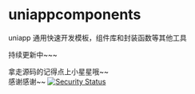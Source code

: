# uniappcomponents
uniapp 通用快速开发模板，组件库和封装函数等其他工具

持续更新中~~~

拿走源码的记得点上小星星哦~~  
感谢感谢~~
[![Security Status](https://www.murphysec.com/platform3/v3/badge/1619116993421017088.svg?t=1)](https://www.murphysec.com/accept?code=192e59bb7d543977e33a2f0550c900aa&type=1&from=2&t=2)
